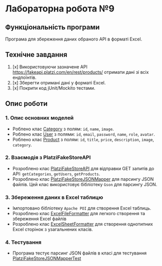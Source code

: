 # Лабораторна робота №9

## Функціональність програми

Програма для збереження даних обраного API в форматі Excel.


## Технічне завдання

1. [x] Використовуючи зазначене API https://fakeapi.platzi.com/en/rest/products/ отримати дані зі всіх ендпоїнтів. 
2. [x] Зберегти отримані дані у форматі Excel. 
3. [x] Покрити код jUnit/Mockito тестами.


## Опис роботи

### 1. Опис основних моделей

- Роблено клас [Category](entities/Category.java) з полям: `id`, `name`, `image`.
- Роблено клас [User](entities/User.java) з полями: `id`, `email`, `password`, `name`, `role`, `avatar`.
- Роблено клас [Product](entities/Product.java) з полям: `id`, `title`, `price`, `description`, `image`, `category`.

### 2. Взаємодія з PlatziFakeStoreAPI

- Розроблено клас [PlatziFakeStoreAPI](fakeStoreAPI/PlatziFakeStoreAPI.java) для відправки GET запитів до API:
  `getCategories`, `getUsers`, `getProducts`.
- Розроблено клас [PlatziFakeStoreJSONMapper](fakeStoreAPI/PlatziFakeStoreJSONMapper.java) для парсингу JSON файлів.
  Цей клас використовує бібліотеку `Gson` для парсингу JSON.

### 3. Збереження даних в Excel таблицю

- Імпортовано бібліотеку `Apache POI` для створення Excel таблиць.
- Розроблено клас [ExcelFileFormatter](excelFormating/ExcelFileFormatter.java) для легкого створення та збереження
  Excel файлів
- Розроблено клас [ExcelSheetFormatter](excelFormating/ExcelSheetFormatter.java) для створення однотипних Excel сторінок
  з узагальнених класів.

### 4. Тестування

- Програма тестує парсинг JSON файлів в класі для тестування
  [PlatziFakeStoreJSONMapperTest](../../../../../../test/java/com/bondarenko/universityAssigment/lab9/fakeStoreAPI/PlatziFakeStoreJSONMapperTest.java)


